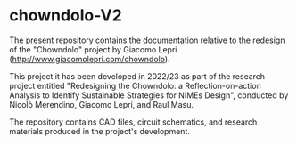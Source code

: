 # chowndolo-V2

The present repository contains the documentation relative to the redesign of the "Chowndolo" project by Giacomo Lepri (http://www.giacomolepri.com/chowndolo).

This project it has been developed in 2022/23 as part of the research project entitled "Redesigning the Chowndolo: a Reflection-on-action Analysis to Identify Sustainable Strategies for NIMEs Design", conducted by Nicolò Merendino, Giacomo Lepri, and Raul Masu.

The repository contains CAD files, circuit schematics, and research materials produced in the project's development.
